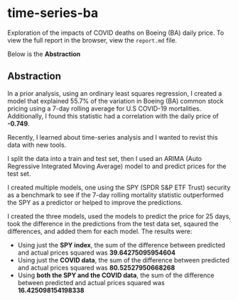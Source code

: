 # time-series-ba

Exploration of the impacts of COVID deaths on Boeing (BA) daily price. To view the full report in the browser, view the `report.md` file.

Below is the **Abstraction**

## Abstraction

In a prior analysis, using an ordinary least squares regression, I created a model that explained 55.7% of the variation in Boeing (BA) common stock pricing using a 7-day rolling average for U.S COVID-19 mortalities. Additionally, I found this statistic had a correlation with the daily price of **-0.749**. 

Recently, I learned about time-series analysis and I wanted to revist this data with new tools. 

I split the data into a train and test set, then I used an ARIMA (Auto Regressive Integrated Moving Average) model to and predict prices for the test set.

I created multiple models, one using the SPY (SPDR S&P ETF Trust) security as a benchmark to see if the 7-day rolling mortality statistic outperformed the SPY as a predictor or helped to improve the predictions.

I created the three models, used the models to predict the price for 25 days, took the difference in the predictions from the test data set, sqaured the differences, and added them for each model. The results were:

- Using just the **SPY index**, the sum of the difference between predicted and actual prices squared was **39.64275095954604**
- Using just the **COVID data**, the sum of the difference between predicted and actual prices squared was **80.52527950668268**
- Using **both the SPY and the COVID data**, the sum of the difference between predicted and actual prices squared was **16.425098154198338**
